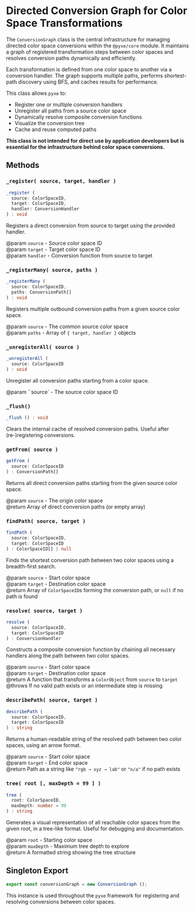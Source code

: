 # Directed Conversion Graph for Color Space Transformations

The `ConversionGraph` class is the central infrastructure for managing directed color space conversions within the `@pyxe/core` module. It maintains a graph of registered transformation steps between color spaces and resolves conversion paths dynamically and efficiently.

Each transformation is defined from one color space to another via a conversion handler. The graph supports multiple paths, performs shortest-path discovery using BFS, and caches results for performance.

This class allows `pyxe` to:

- Register one or multiple conversion handlers
- Unregister all paths from a source color space
- Dynamically resolve composite conversion functions
- Visualize the conversion tree
- Cache and reuse computed paths

**This class is not intended for direct use by application developers but is essential for the infrastructure behind color space conversions.**

## Methods

### `_register( source, target, handler )`

```ts
_register (
  source: ColorSpaceID,
  target: ColorSpaceID,
  handler: ConversionHandler
) : void
```

Registers a direct conversion from source to target using the provided handler.

@param `source` - Source color space ID  
@param `target` - Target color space ID  
@param `handler` - Conversion function from source to target

### `_registerMany( source, paths )`

```ts
_registerMany (
  source: ColorSpaceID,
  paths: ConversionPath[]
) : void
```

Registers multiple outbound conversion paths from a given source color space.

@param `source` - The common source color space  
@param `paths` - Array of `{ target, handler }` objects

### `_unregisterAll( source )`

```ts
_unregisterAll (
  source: ColorSpaceID
) : void
```

Unregister all conversion paths starting from a color space.

@param ``source` - The source color space ID

### `_flush()`

```ts
_flush () : void
```

Clears the internal cache of resolved conversion paths. Useful after (re-)registering conversions.

### `getFrom( source )`

```ts
getFrom (
  source: ColorSpaceID
) : ConversionPath[]
```

Returns all direct conversion paths starting from the given source color space.

@param `source` - The origin color space  
@return Array of direct conversion paths (or empty array)

### `findPath( source, target )`

```ts
findPath (
  source: ColorSpaceID,
  target: ColorSpaceID
) : ColorSpaceID[] | null
```

Finds the shortest conversion path between two color spaces using a breadth-first search.

@param `source` - Start color space  
@param `target` - Destination color space  
@return Array of `ColorSpaceID`s forming the conversion path, or `null` if no path is found

### `resolve( source, target )`

```ts
resolve (
  source: ColorSpaceID,
  target: ColorSpaceID
) : ConversionHandler
```

Constructs a composite conversion function by chaining all necessary handlers along the path between two color spaces.

@param `source` - Start color space  
@param `target` - Destination color space  
@return A function that transforms a `ColorObject` from `source` to `target`  
@throws If no valid path exists or an intermediate step is missing

### `describePath( source, target )`

```ts
describePath (
  source: ColorSpaceID,
  target: ColorSpaceID
) : string
```

Returns a human-readable string of the resolved path between two color spaces, using an arrow format.

@param `source` - Start color space  
@param `target` - End color space  
@return Path as a string like `"rgb → xyz → lab"` or `"n/a"` if no path exists

### `tree( root [, maxDepth = 99 ] )`

```ts
tree (
  root: ColorSpaceID,
  maxDepth: number = 99
) : string
```

Generates a visual representation of all reachable color spaces from the given root, in a tree-like format. Useful for debugging and documentation.

@param `root` - Starting color space  
@param `maxDepth` - Maximum tree depth to explore  
@return A formatted string showing the tree structure

## Singleton Export

```ts
export const conversionGraph = new ConversionGraph ();
```

This instance is used throughout the `pyxe` framework for registering and resolving conversions between color spaces.